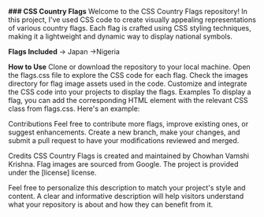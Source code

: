 **### CSS Country Flags**
Welcome to the CSS Country Flags repository! In this project, I've used CSS code to create visually appealing representations of various country flags. Each flag is crafted using CSS styling techniques, making it a lightweight and dynamic way to display national symbols.

**Flags Included**
-> Japan
->Nigeria

**How to Use**
Clone or download the repository to your local machine.
Open the flags.css file to explore the CSS code for each flag.
Check the images directory for flag image assets used in the code.
Customize and integrate the CSS code into your projects to display the flags.
Examples
To display a flag, you can add the corresponding HTML element with the relevant CSS class from flags.css. Here's an example:


Contributions
Feel free to contribute more flags, improve existing ones, or suggest enhancements. Create a new branch, make your changes, and submit a pull request to have your modifications reviewed and merged.

Credits
CSS Country Flags is created and maintained by Chowhan Vamshi Krishna. Flag images are sourced from Google. The project is provided under the [license] license.



Feel free to personalize this description to match your project's style and content. A clear and informative description will help visitors understand what your repository is about and how they can benefit from it.
